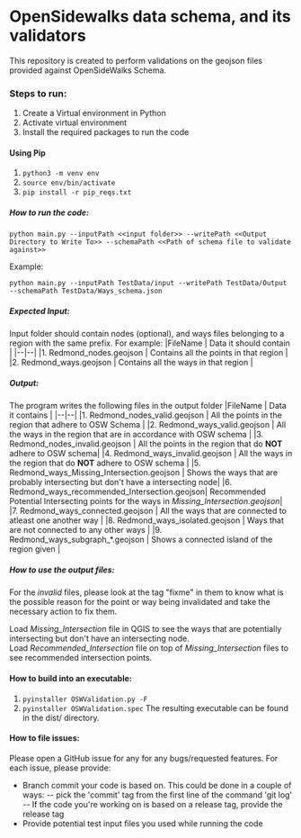 # OpenSidewalks data schema, and its validators

This repository is created to perform validations on the geojson files provided against OpenSideWalks Schema.

### Steps to run:

1. Create a Virtual environment in Python
2. Activate virtual environment
3. Install the required packages to run the code

 
#### Using Pip
1.  `python3 -m venv env`
2.  `source env/bin/activate`
3.  `pip install -r pip_reqs.txt`

##### How to run the code:

  `python main.py --inputPath <<input folder>> --writePath <<Output Directory to Write To>> --schemaPath <<Path of schema file to validate against>>`

Example:

`python main.py --inputPath TestData/input --writePath TestData/Output --schemaPath TestData/Ways_schema.json`

#####  Expected Input:
Input folder should contain nodes (optional), and ways files belonging to a region with the same prefix.   For example:
|FileName  | Data it should contain |
|--|--|
|1. Redmond_nodes.geojson  | Contains all the points in that region |
|2. Redmond_ways.geojson   | Contains all the ways in that region |

##### Output:
The program writes the following files in the output folder
|FileName  | Data it contains |
|--|--|
|1. Redmond_nodes_valid.geojson  | All the points in the region that adhere to OSW Schema |
|2. Redmond_ways_valid.geojson   | All the ways in the region that are in accordance with OSW schema |
|3. Redmond_nodes_invalid.geojson | All the points in the region that do **NOT** adhere to OSW schema|
|4. Redmond_ways_invalid.geojson | All the ways in the region that do **NOT** adhere to OSW schema |
|5. Redmond_ways_Missing_Intersection.geojson | Shows the ways that are probably intersecting but don't have a intersecting node|
|6. Redmond_ways_recommended_Intersection.geojson| Recommended Potential Intersecting points for the ways in *Missing_Intersection.geojson*|
|7. Redmond_ways_connected.geojson | All the ways that are connected to atleast one another way |
|8. Redmond_ways_isolated.geojson | Ways that are not connected to any other ways |
|9. Redmond_ways_subgraph_\*.geojson | Shows a connected island of the region given |

##### How to use the output files:

For the *invalid* files, please look at the tag "fixme" in them to know what is the possible reason for the point or way being invalidated and take the necessary action to fix them.  

Load *Missing_Intersection* file in QGIS to see the ways that are potentially intersecting but don't have an intersecting node.  
Load *Recommended_Intersection* file on top of *Missing_Intersection* files to see recommended intersection points.

#### How to build into an executable:

1. `pyinstaller OSWValidation.py -F`
2. `pyinstaller OSWValidation.spec`
The resulting executable can be found in the dist/ directory.


#### How to file issues:

Please open a GitHub issue for any for any bugs/requested features. For each issue, please provide:
 - Branch commit your code is based on. This could be done in a couple of ways:
  -- pick the 'commit' tag from the first line of the command 'git log' 
  -- If the code you're working on is based on a release tag, provide the release tag 
- Provide potential test input files you used while running the code
